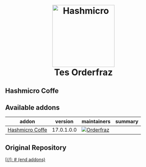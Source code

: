 <h1 align="center">
  <br>
    <a href="[[https://softworks.nibble.co.id](https://www.hashmicro.com/id/)](https://www.hashmicro.com/id/)/">
    <img src="https://www.hashmicro.com/id/blog/wp-content/uploads/2023/03/Logo_HashMicro-1-1.png" alt="Hashmicro" width="200"></a>
  <br>Tes Orderfraz <br>
</h1>
<h2>Hashmicro Coffe
</h2>

[//]: # (addons)

Available addons
----------------
addon | version | maintainers | summary
--- | --- | --- | ---
[Hashmicro Coffe](HM-Coffe/) | 17.0.1.0.0 | [![Orderfraz](https://www.hashmicro.com/id/blog/wp-content/uploads/2023/03/Logo_HashMicro-1-1.png)](https://github.com/fhnasgf28)

<h2>Original Repository</h2>
<a href="[[https://github.com/fhnasgf28/HM-Coffe.git](https://github.com/fhnasgf28/HM-Coffe.git)](https://github.com/fhnasgf28/HM-Coffe.git)/">
[//]: # (end addons)
